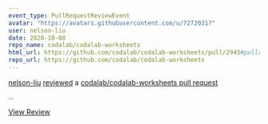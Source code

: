 ```yaml
---
event_type: PullRequestReviewEvent
avatar: "https://avatars.githubusercontent.com/u/7272031?"
user: nelson-liu
date: 2020-10-08
repo_name: codalab/codalab-worksheets
html_url: https://github.com/codalab/codalab-worksheets/pull/2945#pullrequestreview-504378431
repo_url: https://github.com/codalab/codalab-worksheets
---
```


<a href='https://github.com/nelson-liu' target='_blank'>nelson-liu</a> <a href='https://github.com/codalab/codalab-worksheets/pull/2945#pullrequestreview-504378431' target='_blank'>reviewed</a> a <a href='https://github.com/codalab/codalab-worksheets/pull/2945' target='_blank'>codalab/codalab-worksheets pull request</a>

<small>...</small>

<a href='https://github.com/codalab/codalab-worksheets/pull/2945#pullrequestreview-504378431' target='_blank'>View Review</a>
